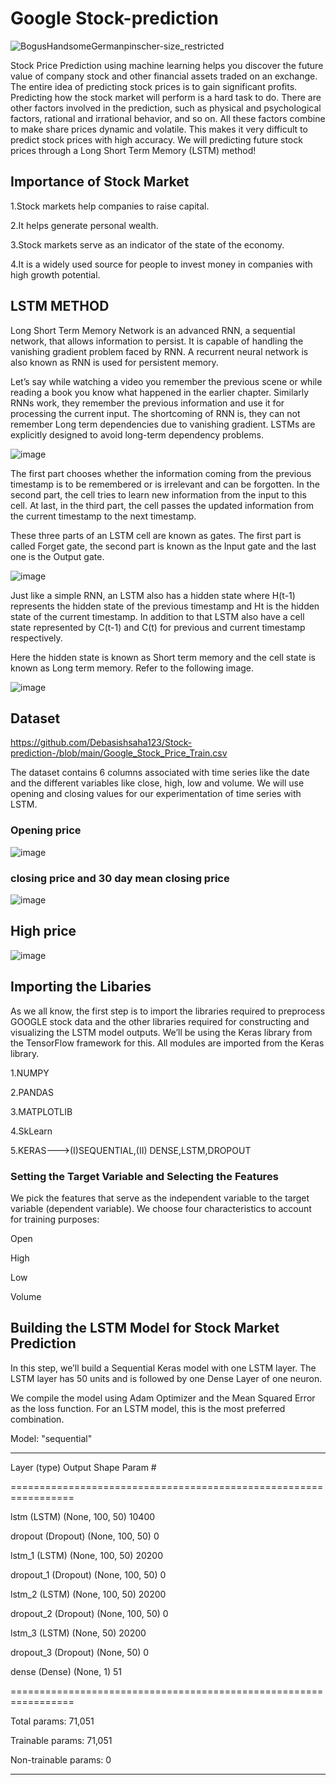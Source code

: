 # Google Stock-prediction

![BogusHandsomeGermanpinscher-size_restricted](https://user-images.githubusercontent.com/100334542/178103399-e7ed3f8d-c9bc-4d18-9ca1-05ad61afb144.gif)


Stock Price Prediction using machine learning helps you discover the future value of company stock and other financial assets traded on an exchange. The entire idea of predicting stock prices is to gain significant profits. Predicting how the stock market will perform is a hard task to do. There are other factors involved in the prediction, such as physical and psychological factors, rational and irrational behavior, and so on. All these factors combine to make share prices dynamic and volatile. This makes it very difficult to predict stock prices with high accuracy.  We will  predicting future stock prices through a Long Short Term Memory (LSTM) method!


## Importance of Stock Market

1.Stock markets help companies to raise capital.

2.It helps generate personal wealth.

3.Stock markets serve as an indicator of the state of the economy.

4.It is a widely used source for people to invest money in companies with high growth potential.

## LSTM METHOD

Long Short Term Memory Network is an advanced RNN, a sequential network, that allows information to persist. It is capable of handling the vanishing gradient problem faced by RNN. A recurrent neural network is also known as RNN is used for persistent memory.

Let’s say while watching a video you remember the previous scene or while reading a book you know what happened in the earlier chapter. Similarly RNNs work, they remember the previous information and use it for processing the current input. The shortcoming of RNN is, they can not remember Long term dependencies due to vanishing gradient. LSTMs are explicitly designed to avoid long-term dependency problems.


![image](https://user-images.githubusercontent.com/100334542/177029908-544cbbcb-fc34-49e3-8746-327dc6385e89.png)

The first part chooses whether the information coming from the previous timestamp is to be remembered or is irrelevant and can be forgotten. In the second part, the cell tries to learn new information from the input to this cell. At last, in the third part, the cell passes the updated information from the current timestamp to the next timestamp.

These three parts of an LSTM cell are known as gates. The first part is called Forget gate, the second part is known as the Input gate and the last one is the Output gate.

![image](https://user-images.githubusercontent.com/100334542/177029952-15204877-3167-43e3-8b7b-7862c1156d12.png)


Just like a simple RNN, an LSTM also has a hidden state where H(t-1) represents the hidden state of the previous timestamp and Ht is the hidden state of the current timestamp. In addition to that LSTM also have a cell state represented by C(t-1) and C(t) for previous and current timestamp respectively.

Here the hidden state is known as Short term memory and the cell state is known as Long term memory. Refer to the following image.

![image](https://user-images.githubusercontent.com/100334542/177030001-1fd48989-e390-4205-8843-3e0d6cd745e8.png)

## Dataset

https://github.com/Debasishsaha123/Stock-prediction-/blob/main/Google_Stock_Price_Train.csv

The dataset contains 6 columns associated with time series like the date and the different variables like close, high, low and volume. We will use opening and closing values for our experimentation of time series with LSTM.

### Opening price

![image](https://user-images.githubusercontent.com/100334542/178118353-5d975d4b-7fd6-45c6-8afe-bbbe8125e81b.png)

### closing price and 30 day mean closing price

![image](https://user-images.githubusercontent.com/100334542/178118428-20faa512-2511-4263-a3d7-07b419c69652.png)

## High price

![image](https://user-images.githubusercontent.com/100334542/178118455-c4a59f9a-0fef-4647-a770-76759b7b4ebf.png)

## Importing the Libaries

As we all know, the first step is to import the libraries required to preprocess GOOGLE stock data and the other libraries required for constructing and visualizing the LSTM model outputs. We’ll be using the Keras library from the TensorFlow framework for this. All modules are imported from the Keras library.

1.NUMPY

2.PANDAS

3.MATPLOTLIB

4.SkLearn

5.KERAS--->(I)SEQUENTIAL,(II) DENSE,LSTM,DROPOUT

### Setting the Target Variable and Selecting the Features

We pick the features that serve as the independent variable to the target variable (dependent variable). We choose four characteristics to account for training purposes:

Open

High

Low

Volume

## Building the LSTM Model for Stock Market Prediction

In this step, we’ll build a Sequential Keras model with one LSTM layer. The LSTM layer has 50 units and is followed by one Dense Layer of one neuron.

We compile the model using Adam Optimizer and the Mean Squared Error as the loss function. For an LSTM model, this is the most preferred combination.

Model: "sequential"

_________________________________________________________________
 
 Layer (type)                Output Shape              Param #   
 
=================================================================

 lstm (LSTM)                 (None, 100, 50)           10400     
 
                                                                 
 dropout (Dropout)           (None, 100, 50)           0         
 
                                                                 
 lstm_1 (LSTM)               (None, 100, 50)           20200     
                                                                 
                                                                 
 dropout_1 (Dropout)         (None, 100, 50)           0         
 
                                                                 
 lstm_2 (LSTM)               (None, 100, 50)           20200     
 
                                                                 
 dropout_2 (Dropout)         (None, 100, 50)           0         
                                                                 
                                                                 
 lstm_3 (LSTM)               (None, 50)                20200     
 
                                                                 
 dropout_3 (Dropout)         (None, 50)                0         
                                                                 
                                                                 
 dense (Dense)               (None, 1)                 51        
                                                                 
=================================================================

Total params: 71,051

Trainable params: 71,051

Non-trainable params: 0

_________________________________________________________________
